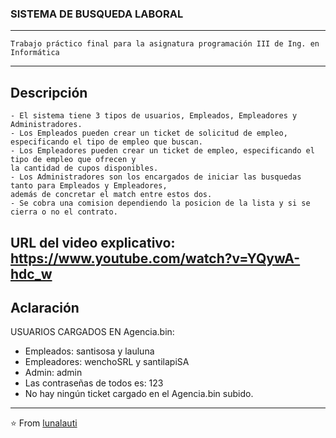 ### SISTEMA DE BUSQUEDA LABORAL
----
    Trabajo práctico final para la asignatura programación III de Ing. en Informática
----
Descripción
----
    - El sistema tiene 3 tipos de usuarios, Empleados, Empleadores y Administradores.
    - Los Empleados pueden crear un ticket de solicitud de empleo, especificando el tipo de empleo que buscan.
    - Los Empleadores pueden crear un ticket de empleo, especificando el tipo de empleo que ofrecen y 
    la cantidad de cupos disponibles.
    - Los Administradores son los encargados de iniciar las busquedas tanto para Empleados y Empleadores, 
    además de concretar el match entre estos dos. 
    - Se cobra una comision dependiendo la posicion de la lista y si se cierra o no el contrato.
URL del video explicativo: https://www.youtube.com/watch?v=YQywA-hdc_w
----
Aclaración
----
USUARIOS CARGADOS EN Agencia.bin:
- Empleados: santisosa y lauluna
- Empleadores: wenchoSRL y santilapiSA
- Admin: admin
- Las contraseñas de todos es: 123
- No hay ningún ticket cargado en el Agencia.bin subido.
----
⭐️ From [lunalauti](https://github.com/lunalauti)
